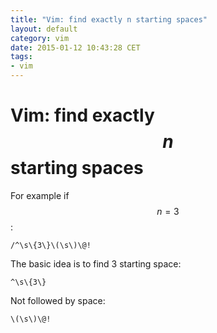 ```yaml
---
title: "Vim: find exactly n starting spaces"
layout: default
category: vim
date: 2015-01-12 10:43:28 CET
tags: 
- vim
---
```


# Vim: find exactly $$n$$ starting spaces

For example if $$n=3$$:

    /^\s\{3\}\(\s\)\@!

The basic idea is to find 3 starting space:

    ^\s\{3\}

Not followed by space:

    \(\s\)\@!
